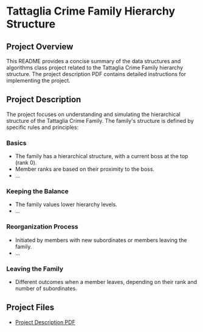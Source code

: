 # Tattaglia Crime Family Hierarchy Structure

## Project Overview

This README provides a concise summary of the data structures and algorithms class project related to the Tattaglia Crime Family hierarchy structure. The project description PDF contains detailed instructions for implementing the project.

## Project Description

The project focuses on understanding and simulating the hierarchical structure of the Tattaglia Crime Family. The family's structure is defined by specific rules and principles:

### Basics
- The family has a hierarchical structure, with a current boss at the top (rank 0).
- Member ranks are based on their proximity to the boss.
- ...

### Keeping the Balance
- The family values lower hierarchy levels.
- ...

### Reorganization Process
- Initiated by members with new subordinates or members leaving the family.
- ...

### Leaving the Family
- Different outcomes when a member leaves, depending on their rank and number of subordinates.

## Project Files

- [Project Description PDF](link_to_your_pdf.pdf)
